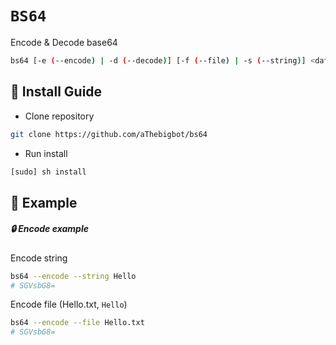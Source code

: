 # `BS64`

Encode & Decode base64

```bash
bs64 [-e (--encode) | -d (--decode)] [-f (--file) | -s (--string)] <data> [<output>]
```

## 🌿 Install Guide

- Clone repository

```bash
git clone https://github.com/aThebigbot/bs64
```

- Run install

```bash
[sudo] sh install
```
## 🐛 Example

##### 🔒 Encode example

Encode string
```bash
bs64 --encode --string Hello
# SGVsbG8=
```


Encode file (Hello.txt, `Hello`)

```bash
bs64 --encode --file Hello.txt
# SGVsbG8=
```
